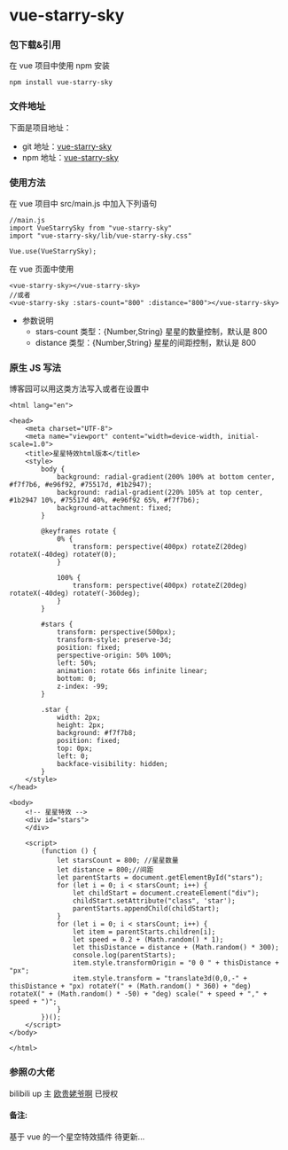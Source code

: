 # vue-starry-sky

### 包下载&引用

在 vue 项目中使用 npm 安装

```
npm install vue-starry-sky
```

### 文件地址

下面是项目地址：

- git 地址：[vue-starry-sky](https://github.com/ZERO-DG/vue-starry-sky.git)
- npm 地址：[vue-starry-sky](https://www.npmjs.com/package/vue-starry-sky)

### 使用方法

在 vue 项目中 src/main.js 中加入下列语句

```
//main.js
import VueStarrySky from "vue-starry-sky"
import "vue-starry-sky/lib/vue-starry-sky.css"

Vue.use(VueStarrySky);

```

在 vue 页面中使用

```
<vue-starry-sky></vue-starry-sky>
//或者
<vue-starry-sky :stars-count="800" :distance="800"></vue-starry-sky>
```

- 参数说明
  - stars-count 类型：{Number,String} 星星的数量控制，默认是 800
  - distance 类型：{Number,String} 星星的间距控制，默认是 800

### 原生 JS 写法

博客园可以用这类方法写入或者在设置中

```
<html lang="en">

<head>
    <meta charset="UTF-8">
    <meta name="viewport" content="width=device-width, initial-scale=1.0">
    <title>星星特效html版本</title>
    <style>
        body {
            background: radial-gradient(200% 100% at bottom center, #f7f7b6, #e96f92, #75517d, #1b2947);
            background: radial-gradient(220% 105% at top center, #1b2947 10%, #75517d 40%, #e96f92 65%, #f7f7b6);
            background-attachment: fixed;
        }

        @keyframes rotate {
            0% {
                transform: perspective(400px) rotateZ(20deg) rotateX(-40deg) rotateY(0);
            }

            100% {
                transform: perspective(400px) rotateZ(20deg) rotateX(-40deg) rotateY(-360deg);
            }
        }

        #stars {
            transform: perspective(500px);
            transform-style: preserve-3d;
            position: fixed;
            perspective-origin: 50% 100%;
            left: 50%;
            animation: rotate 66s infinite linear;
            bottom: 0;
            z-index: -99;
        }

        .star {
            width: 2px;
            height: 2px;
            background: #f7f7b8;
            position: fixed;
            top: 0px;
            left: 0;
            backface-visibility: hidden;
        }
    </style>
</head>

<body>
    <!-- 星星特效 -->
    <div id="stars">
    </div>

    <script>
        (function () {
            let starsCount = 800; //星星数量
            let distance = 800;//间距
            let parentStarts = document.getElementById("stars");
            for (let i = 0; i < starsCount; i++) {
                let childStart = document.createElement("div");
                childStart.setAttribute("class", 'star');
                parentStarts.appendChild(childStart);
            }
            for (let i = 0; i < starsCount; i++) {
                let item = parentStarts.children[i];
                let speed = 0.2 + (Math.random() * 1);
                let thisDistance = distance + (Math.random() * 300);
                console.log(parentStarts);
                item.style.transformOrigin = "0 0 " + thisDistance + "px";
                item.style.transform = "translate3d(0,0,-" + thisDistance + "px) rotateY(" + (Math.random() * 360) + "deg) rotateX(" + (Math.random() * -50) + "deg) scale(" + speed + "," + speed + ")";
            }
        })();
    </script>
</body>

</html>

```

### 参照の大佬

bilibili up 主 [欧贵姥爷啊](https://www.bilibili.com/video/BV1EJ411e7sr) 已授权

#### 备注:

基于 vue 的一个星空特效插件
待更新...
